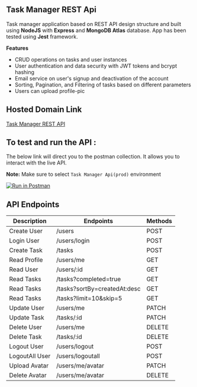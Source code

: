 ## Task Manager REST Api

Task manager application based on REST API design structure and built using **NodeJS** with **Express** and **MongoDB Atlas** database. App has been tested using **Jest** framework.

**Features**

* CRUD operations on tasks and user instances
* User authentication and data security with JWT tokens and bcrypt hashing
* Email service on user's signup and deactivation of the account
* Sorting, Pagination, and Filtering of tasks based on different parameters
* Users can upload profile-pic  

## Hosted Domain Link

[Task Manager REST API](https://vaibhav604-task-manager.herokuapp.com/)

## To test and run the API :

The below link will direct you to the postman collection. It allows you to interact with the live API.

**Note:** Make sure to select `Task Manager Api(prod)` environment


[![Run in Postman](https://run.pstmn.io/button.svg)](https://app.getpostman.com/run-collection/a593e5920e1c60c4efc6?action=collection%2Fimport)


## API Endpoints

| Description   | Endpoints                     | Methods   |
| ------------- | ----------------------------- | --------- |          
| Create User   | /users                        | POST      |
| Login User    | /users/login                  | POST      |   
| Create Task   | /tasks                        | POST      |
| Read Profile  | /users/me                     | GET       |
| Read User     | /users/:id                    | GET       |
| Read Tasks    | /tasks?completed=true         | GET       |
| Read Tasks    | /tasks?sortBy=createdAt:desc  | GET       |
| Read Tasks    | /tasks?limit=10&skip=5        | GET       |
| Update User   | /users/me                     | PATCH     |
| Update Task   | /tasks/:id                    | PATCH     |
| Delete User   | /users/me                     | DELETE    |
| Delete Task   | /tasks/:id                    | DELETE    |
| Logout User   | /users/logout                 | POST      |
| LogoutAll User| /users/logoutall              | POST      |
| Upload Avatar | /users/me/avatar              | PATCH     |
| Delete Avatar | /users/me/avatar              | DELETE    |